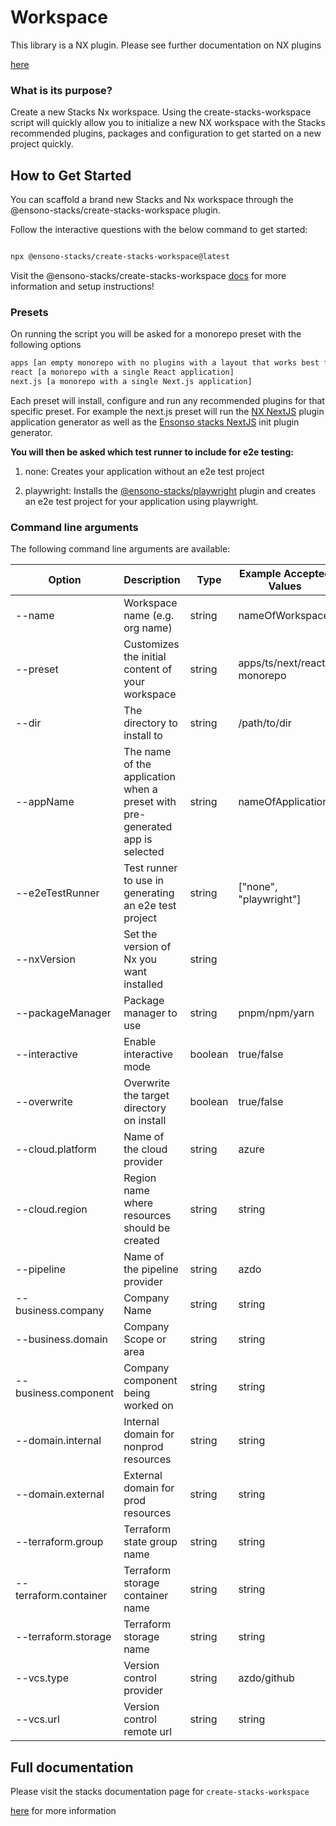 
# Workspace

This library is a NX plugin. Please see further documentation on NX plugins

[here](https://nx.dev/plugin-features/create-your-own-plugin)

### What is its purpose?

Create a new Stacks Nx workspace. Using the create-stacks-workspace script will quickly allow you to initialize a new NX workspace with the Stacks recommended plugins, packages and configuration to get started on a new project quickly.

## How to Get Started

You can scaffold a brand new Stacks and Nx workspace through the @ensono-stacks/create-stacks-workspace plugin.

Follow the interactive questions with the below command to get started:

```bash

npx @ensono-stacks/create-stacks-workspace@latest

```

Visit the @ensono-stacks/create-stacks-workspace [docs](https://stacks.amido.com/docs/nx/create-stacks-workspace/ensono-stacks-create-stacks-workspace) for more information and setup instructions!

### Presets
On running the script you will be asked for a monorepo preset with the following options

```bash
apps [an empty monorepo with no plugins with a layout that works best for building apps]
react [a monorepo with a single React application]
next.js [a monorepo with a single Next.js application]
```

Each preset will install, configure and run any recommended plugins for that specific preset. For example the next.js preset will run the [NX NextJS](https://nx.dev/packages/next) plugin application generator as well as the [Ensonso stacks NextJS](/docs/nx/next/ensono-stacks-next) init plugin generator.

**You will then be asked which test runner to include for e2e testing:**

1. none: Creates your application without an e2e test project

2. playwright: Installs the [@ensono-stacks/playwright](https://stacks.amido.com/docs/nx/playwright/ensono-stacks-playwright) plugin and creates an e2e test project for your application using playwright.

### Command line arguments

The following command line arguments are available:

| Option | Description | Type | Example Accepted Values | Default |
| -- | -- | -- | -- | -- |
| --name | Workspace name (e.g. org name) | string | nameOfWorkspace | |
| --preset | Customizes the initial content of your workspace | string | apps/ts/next/react-monorepo | |
| --dir | The directory to install to | string | /path/to/dir | ./ |
| --appName | The name of the application when a preset with pre-generated app is selected | string | nameOfApplication | |
| --e2eTestRunner | Test runner to use in generating an e2e test project | string | ["none", "playwright"] | none |
| --nxVersion | Set the version of Nx you want installed | string | |latest |
| --packageManager | Package manager to use | string | pnpm/npm/yarn | npm |
| --interactive | Enable interactive mode | boolean | true/false | true |
| --overwrite | Overwrite the target directory on install | boolean | true/false | false |
| --cloud.platform | Name of the cloud provider | string | azure | azure |
| --cloud.region | Region name where resources should be created | string | string | euw |
| --pipeline | Name of the pipeline provider | string | azdo | azdo |
| --business.company | Company Name | string | string | |
| --business.domain | Company Scope or area | string | string | |
| --business.component | Company component being worked on | string | string | |
| --domain.internal | Internal domain for nonprod resources | string | string | |
| --domain.external | External domain for prod resources | string | string | |
| --terraform.group | Terraform state group name | string | string | |
| --terraform.container | Terraform storage container name | string | string | |
| --terraform.storage | Terraform storage name | string | string | |
| --vcs.type | Version control provider | string | azdo/github | |
| --vcs.url | Version control remote url | string | string | |

  
## Full documentation
Please visit the stacks documentation page for `create-stacks-workspace`

[here](https://stacks.amido.com/docs/nx/create-stacks-workspace/ensono-stacks-create-stacks-workspace) for more information